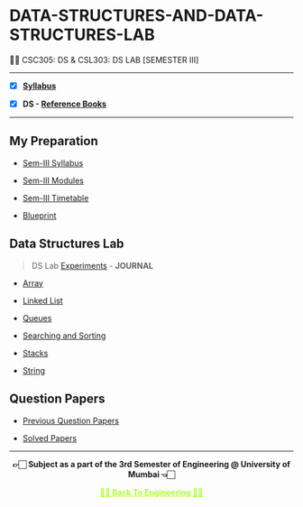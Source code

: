 # DATA-STRUCTURES-AND-DATA-STRUCTURES-LAB

 👍🏻 CSC305: DS & CSL303: DS LAB [SEMESTER III] 
 
 ---
 
 - [X] **[Syllabus](https://github.com/Amey-Thakur/DATA-STRUCTURES-AND-DATA-STRUCTURES-LAB/blob/main/SE-Comps_CBCGS_Syllabus.pdf)**
 
 - [X] **DS - [Reference Books](https://github.com/Amey-Thakur/DATA-STRUCTURES-AND-DATA-STRUCTURES-LAB/tree/main/Reference%20Books)**

---

## My Preparation
 
 - [Sem-III Syllabus](https://github.com/Amey-Thakur/DATA-STRUCTURES-AND-DATA-STRUCTURES-LAB/blob/main/My%20Preparation/Note_2019-09-26_13_54_38_159.png)
 
 - [Sem-III Modules](https://github.com/Amey-Thakur/DATA-STRUCTURES-AND-DATA-STRUCTURES-LAB/blob/main/My%20Preparation/Note_2019-09-26_14_10_59_854.png)
 
 - [Sem-III Timetable](https://github.com/Amey-Thakur/DATA-STRUCTURES-AND-DATA-STRUCTURES-LAB/blob/main/My%20Preparation/Note_2019-09-26_14_17_40_056.png)
 
 - [Blueprint](https://github.com/Amey-Thakur/DATA-STRUCTURES-AND-DATA-STRUCTURES-LAB/blob/main/Blueprint%20(DS).png)


## Data Structures Lab
 
 >DS Lab [Experiments](https://github.com/Amey-Thakur/DATA-STRUCTURES-AND-DATA-STRUCTURES-LAB/blob/main/Data%20Structures%20Lab/DSL%20Experiments.pdf) - **JOURNAL** 
 
 - [Array](https://github.com/Amey-Thakur/DATA-STRUCTURES-AND-DATA-STRUCTURES-LAB/tree/main/Data%20Structures%20Lab/Programs/Array)
 
 - [Linked List](https://github.com/Amey-Thakur/DATA-STRUCTURES-AND-DATA-STRUCTURES-LAB/tree/main/Data%20Structures%20Lab/Programs/Linked%20List)
 
 - [Queues](https://github.com/Amey-Thakur/DATA-STRUCTURES-AND-DATA-STRUCTURES-LAB/tree/main/Data%20Structures%20Lab/Programs/Queues)
 
 - [Searching and Sorting](https://github.com/Amey-Thakur/DATA-STRUCTURES-AND-DATA-STRUCTURES-LAB/tree/main/Data%20Structures%20Lab/Programs/Searching%20and%20Sorting)
 
 - [Stacks](https://github.com/Amey-Thakur/DATA-STRUCTURES-AND-DATA-STRUCTURES-LAB/tree/main/Data%20Structures%20Lab/Programs/Stacks)
 
 - [String](https://github.com/Amey-Thakur/DATA-STRUCTURES-AND-DATA-STRUCTURES-LAB/tree/main/Data%20Structures%20Lab/Programs/String)


## Question Papers
 
 - [Previous Question Papers](https://github.com/Amey-Thakur/DATA-STRUCTURES-AND-DATA-STRUCTURES-LAB/tree/main/Quesion%20Papers/Previous%20Quesion%20Papers)
 
 - [Solved Papers](https://github.com/Amey-Thakur/DATA-STRUCTURES-AND-DATA-STRUCTURES-LAB/tree/main/Quesion%20Papers/DS%20Solved%20Papers)

---

<p align="center"> <b> 👉🏻 Subject as a part of the 3rd Semester of Engineering @ University of Mumbai 👈🏻 <b> </p>
 
<p align="center"><a href='https://github.com/Amey-Thakur/ENGINEERING', style='color: greenyellow;'> ✌🏻 Back To Engineering ✌🏻</p>
